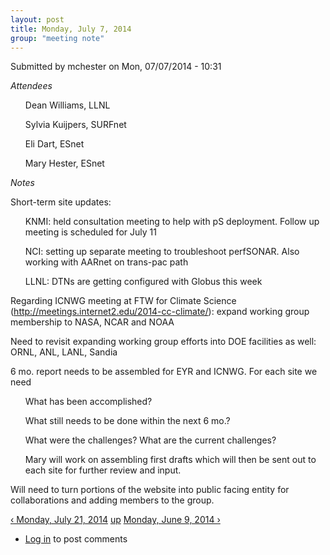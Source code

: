 ```yaml
---
layout: post
title: Monday, July 7, 2014 
group: "meeting note"
---
```


<div id="content" class="column">
    <div class="section">
        <a id="main-content"></a>
        <div class="region region-content">
            <div id="block-system-main" class="block block-system">
                <div class="content">
                    <div id="node-33" class="node node-book node-full clearfix" about="/content/monday-july-7-2014-0" typeof="sioc:Item foaf:Document">
                        <span property="dc:title" content="Monday, July 7, 2014" class="rdf-meta element-hidden"></span><span property="sioc:num_replies" content="0" datatype="xsd:integer" class="rdf-meta element-hidden"></span>
                        <div class="meta submitted">
                            <span property="dc:date dc:created" content="2014-07-07T10:31:53-07:00" datatype="xsd:dateTime" rel="sioc:has_creator">Submitted by <span class="username" xml:lang="" about="/users/mchester" typeof="sioc:UserAccount" property="foaf:name" datatype="">mchester</span> on Mon, 07/07/2014 - 10:31</span>    
                        </div>
                        <div class="content clearfix">
                            <div class="field field-name-body field-type-text-with-summary field-label-hidden">
                                <div class="field-items">
                                    <div class="field-item even" property="content:encoded">
                                        <p><em>Attendees</em></p>
                                        <ul>Dean Williams, LLNL</ul>
                                        <ul>Sylvia Kuijpers, SURFnet</ul>
                                        <ul>Eli Dart, ESnet</ul>
                                        <ul>Mary Hester, ESnet</ul>
                                        <p><em>Notes</em></p>
                                        <p>Short-term site updates:</p>
                                        <ul>KNMI: held consultation meeting to help with pS deployment. Follow up meeting is scheduled for July 11 </ul>
                                        <ul>NCI: setting up separate meeting to troubleshoot perfSONAR. Also working with AARnet on trans-pac path</ul>
                                        <ul>LLNL: DTNs are getting configured with Globus this week</ul>
                                        <p>Regarding ICNWG meeting at FTW for Climate Science (<a href="http://meetings.internet2.edu/2014-cc-climate/">http://meetings.internet2.edu/2014-cc-climate/</a>): expand working group membership to NASA, NCAR and NOAA</p>
                                        <p>Need to revisit expanding working group efforts into DOE facilities as well: ORNL, ANL, LANL, Sandia</p>
                                        <p>6 mo. report needs to be assembled for EYR and ICNWG. For each site we need</p>
                                        <ul>What has been accomplished?</ul>
                                        <ul>What still needs to be done within the next 6 mo.?</ul>
                                        <ul>What were the challenges? What are the current challenges?</ul>
                                        <ul>Mary will work on assembling first drafts which will then be sent out to each site for further review and input.</ul>
                                        <p>Will need to turn portions of the website into public facing entity for collaborations and adding members to the group.</p>
                                    </div>
                                </div>
                            </div>
                            <div id="book-navigation-14" class="book-navigation">
                                <div class="page-links clearfix">
                                    <a href="/content/monday-july-21-2014" class="page-previous" title="Go to previous page">‹ Monday, July 21, 2014</a>
                                    <a href="/content/meeting-notes" class="page-up" title="Go to parent page">up</a>
                                    <a href="/content/monday-june-9-2014" class="page-next" title="Go to next page">Monday, June 9, 2014 ›</a>
                                </div>
                            </div>
                        </div>
                        <div class="link-wrapper">
                            <ul class="links inline">
                                <li class="comment_forbidden first last"><span><a href="/user/login?destination=node/33%23comment-form">Log in</a> to post comments</span></li>
                            </ul>
                        </div>
                    </div>
                </div>
            </div>
        </div>
    </div>
</div>
